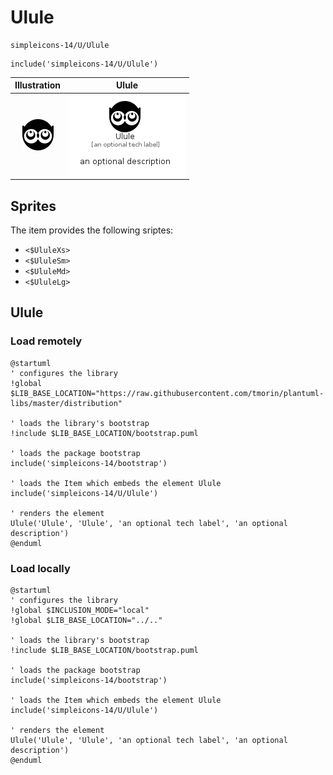 # Ulule


```text
simpleicons-14/U/Ulule
```

```text
include('simpleicons-14/U/Ulule')
```



| Illustration | Ulule |
| :---: | :---: |
| ![illustration for Illustration](../../simpleicons-14/U/Ulule.png) | ![illustration for Ulule](../../simpleicons-14/U/Ulule.Local.png) |



## Sprites
The item provides the following sriptes:

- `<$UluleXs>`
- `<$UluleSm>`
- `<$UluleMd>`
- `<$UluleLg>`





## Ulule

### Load remotely
```plantuml
@startuml
' configures the library
!global $LIB_BASE_LOCATION="https://raw.githubusercontent.com/tmorin/plantuml-libs/master/distribution"

' loads the library's bootstrap
!include $LIB_BASE_LOCATION/bootstrap.puml

' loads the package bootstrap
include('simpleicons-14/bootstrap')

' loads the Item which embeds the element Ulule
include('simpleicons-14/U/Ulule')

' renders the element
Ulule('Ulule', 'Ulule', 'an optional tech label', 'an optional description')
@enduml
```

### Load locally
```plantuml
@startuml
' configures the library
!global $INCLUSION_MODE="local"
!global $LIB_BASE_LOCATION="../.."

' loads the library's bootstrap
!include $LIB_BASE_LOCATION/bootstrap.puml

' loads the package bootstrap
include('simpleicons-14/bootstrap')

' loads the Item which embeds the element Ulule
include('simpleicons-14/U/Ulule')

' renders the element
Ulule('Ulule', 'Ulule', 'an optional tech label', 'an optional description')
@enduml
```

